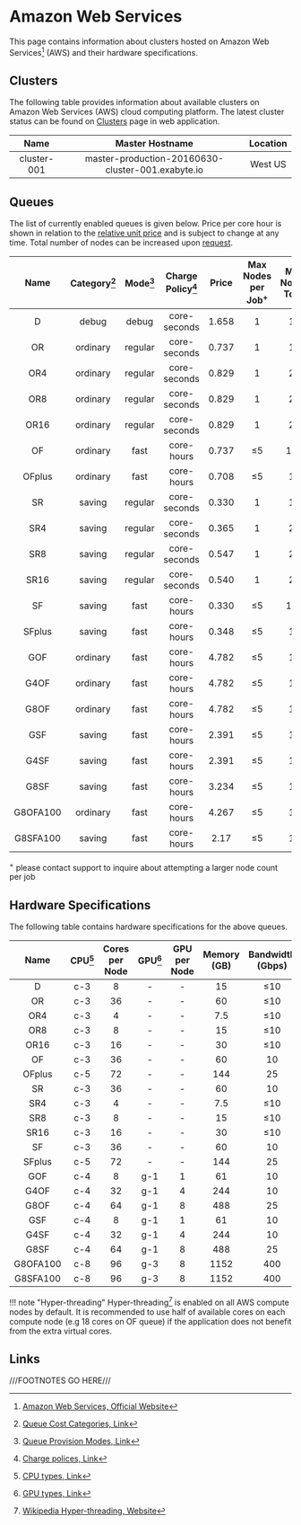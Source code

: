 # Amazon Web Services

This page contains information about clusters hosted on Amazon Web Services[^1] (AWS) and their hardware specifications.

## Clusters

The following table provides information about available clusters on Amazon Web Services (AWS) cloud computing platform. The latest cluster status can be found on <a href="https://platform.exabyte.io/clusters" target="_blank">Clusters</a> page in web application.

| Name        | Master Hostname                                   | Location |
| :---:       | :---:                                             | :---:    |
| cluster-001 | master-production-20160630-cluster-001.exabyte.io | West US  |

## Queues

The list of currently enabled queues is given below. Price per core hour is shown in relation to the [relative unit price](../../pricing/service-levels.md#comparison-table) and is subject to change at any time. Total number of nodes can be increased upon [request](../../ui/support.md).

| Name  | Category[^2] | Mode[^3] | Charge Policy[^4] | Price | Max Nodes per Job<sup>+</sup> | Max Nodes Total |
| :---: | :---:        | :---:    | :---:             | :---:                   | :---:     | :---:     |
| D     | debug        | debug    | core-seconds      | 1.658                   | 1         | 10        |
| OR    | ordinary     | regular  | core-seconds      | 0.737                   | 1         | 10        |
| OR4   | ordinary     | regular  | core-seconds      | 0.829                   | 1         | 20        |
| OR8   | ordinary     | regular  | core-seconds      | 0.829                   | 1         | 20        |
| OR16  | ordinary     | regular  | core-seconds      | 0.829                   | 1         | 20        |
| OF    | ordinary     | fast     | core-hours        | 0.737                   | &le;5    | 100       |
| OFplus| ordinary     | fast     | core-hours        | 0.708                   | &le;5    | 10        |
| SR    | saving       | regular  | core-seconds      | 0.330                   | 1         | 10        |
| SR4   | saving       | regular  | core-seconds      | 0.365                   | 1         | 20        |
| SR8   | saving       | regular  | core-seconds      | 0.547                   | 1         | 20        |
| SR16  | saving       | regular  | core-seconds      | 0.540                   | 1         | 20        |
| SF    | saving       | fast     | core-hours        | 0.330                   | &le;5    | 100       |
| SFplus| saving       | fast     | core-hours        | 0.348                   | &le;5    | 10        |
| GOF   | ordinary     | fast     | core-hours        | 4.782                   | &le;5    | 10        |
| G4OF  | ordinary     | fast     | core-hours        | 4.782                   | &le;5    | 10        |
| G8OF  | ordinary     | fast     | core-hours        | 4.782                   | &le;5    | 10        |
| GSF   | saving       | fast     | core-hours        | 2.391                   | &le;5    | 10        |
| G4SF  | saving       | fast     | core-hours        | 2.391                   | &le;5    | 10        |
| G8SF  | saving       | fast     | core-hours        | 3.234                   | &le;5    | 10        |
| G8OFA100| ordinary   | fast     | core-hours        | 4.267                   | &le;5    | 10        |
| G8SFA100| saving     | fast     | core-hours        | 2.17                   | &le;5    | 10        |

<sup>+</sup> please contact support to inquire about attempting a larger node count per job

## Hardware Specifications

The following table contains hardware specifications for the above queues. 

| Name  | CPU[^5]  | Cores per Node | GPU[^6] | GPU per Node | Memory (GB) | Bandwidth (Gbps) |
| :---: | :---:        | :---:      | :---:        | :---:    | :---:       | :---:            |
| D     | c-3          | 8          | -            | -        | 15          | &le;10           |
| OR    | c-3          | 36         | -            | -        | 60          | &le;10           |
| OR4   | c-3          | 4          | -            | -        | 7.5         | &le;10           |
| OR8   | c-3          | 8          | -            | -        | 15          | &le;10           |
| OR16  | c-3          | 16         | -            | -        | 30          | &le;10           |
| OF    | c-3          | 36         | -            | -        | 60          | 10               |
| OFplus| c-5          | 72         | -            | -        | 144         | 25               |
| SR    | c-3          | 36         | -            | -        | 60          | 10               |
| SR4   | c-3          | 4          | -            | -        | 7.5         | &le;10           |
| SR8   | c-3          | 8          | -            | -        | 15          | &le;10           |
| SR16  | c-3          | 16         | -            | -        | 30          | &le;10           |
| SF    | c-3          | 36         | -            | -        | 60          | 10               |
| SFplus| c-5          | 72         | -            | -        | 144         | 25               |
| GOF   | c-4          | 8          | g-1          | 1        | 61          | 10               |
| G4OF  | c-4          | 32         | g-1          | 4        | 244         | 10               |
| G8OF  | c-4          | 64         | g-1          | 8        | 488         | 25               |
| GSF   | c-4          | 8          | g-1          | 1        | 61          | 10               |
| G4SF  | c-4          | 32         | g-1          | 4        | 244         | 10               |
| G8SF  | c-4          | 64         | g-1          | 8        | 488         | 25               |
| G8OFA100  | c-8          | 96         | g-3          | 8        | 1152         | 400               |
| G8SFA100  | c-8          | 96         | g-3          | 8        | 1152         | 400               |


!!! note "Hyper-threading"
    Hyper-threading[^7] is enabled on all AWS compute nodes by default. It is recommended to use half of available cores on each compute node (e.g 18 cores on OF queue) if the application does not benefit from the extra virtual cores.

## Links

[^1]: [Amazon Web Services, Official Website](https://aws.amazon.com/)

[^2]: [Queue Cost Categories, Link](../resource/category.md#cost-categories)

[^3]: [Queue Provision Modes, Link](../resource/category.md#provision-modes)

[^4]: [Charge polices, Link](../resource/queues.md#charge-policies)

[^5]: [CPU types, Link](hardware.md#cpu-types)

[^6]: [GPU types, Link](hardware.md#gpu-types)

[^7]: [Wikipedia Hyper-threading, Website](https://en.wikipedia.org/wiki/Hyper-threading)

///FOOTNOTES GO HERE///
